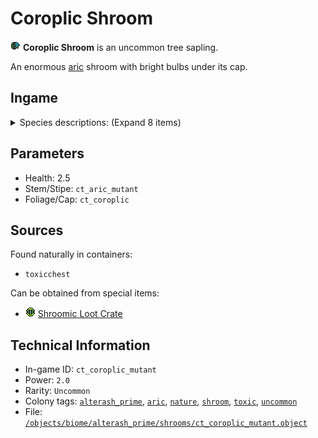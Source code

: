 # Coroplic Shroom

<img src="https://raw.githubusercontent.com/Ceterai/Enternia/main/objects/biome/alterash_prime/shrooms/ct_coroplic_mutant.png" alt="Coroplic Shroom icon" loading="lazy" height=16px width="auto" /> **Coroplic Shroom** is an uncommon tree sapling.

An enormous [aric](https://ceterai.github.io/MyEnternia/Wiki/Tags/Aric) shroom with bright bulbs under its cap.

## Ingame

<details><summary>Species descriptions: (Expand 8 items)</summary>

- Alta: This eco chamber is holding a coroplic sprout, grown from one of coroplic bulbous sporeholders.
- Apex: I can plant this to grow a tree.
- Avian: I can grow a tree by planting this sapling.
- Floran: Floran plant cute sssapling, grow big bad evil tree!
- Glitch: Wonder. Planting this sapling allows me to grow life.
- Human: This sapling will grow into a tree.
- Hylotl: Such wondrous life, springing forth from the tiniest shoot. Sigh.
- Novakid: It'll grow into a big tree if I plant it.

</details>

## Parameters

- Health: 2.5  
- Stem/Stipe: `ct_aric_mutant`
- Foliage/Cap: `ct_coroplic`

## Sources

Found naturally in containers:

- `toxicchest`

Can be obtained from special items:

- <img src="https://raw.githubusercontent.com/Ceterai/Enternia/main/items/active/alta/loot/biome/ct_shroomic_loot.png" alt="Shroomic Loot Crate icon" loading="lazy" height=16px width="auto" /> [Shroomic Loot Crate](https://ceterai.github.io/MyEnternia/Wiki/ShroomicLootCrate)

## Technical Information

- In-game ID: `ct_coroplic_mutant`
- Power: `2.0`
- Rarity: `Uncommon`
- Colony tags: [`alterash_prime`](https://ceterai.github.io/MyEnternia/Wiki/Tags/AlterashPrime), [`aric`](https://ceterai.github.io/MyEnternia/Wiki/Tags/Aric), [`nature`](https://ceterai.github.io/MyEnternia/Wiki/Tags/Nature), [`shroom`](https://ceterai.github.io/MyEnternia/Wiki/Tags/Shroom), [`toxic`](https://ceterai.github.io/MyEnternia/Wiki/Tags/Toxic), [`uncommon`](https://ceterai.github.io/MyEnternia/Wiki/Tags/Uncommon)
- File: [`/objects/biome/alterash_prime/shrooms/ct_coroplic_mutant.object`](https://github.com/Ceterai/Enternia/blob/main/objects/biome/alterash_prime/shrooms/ct_coroplic_mutant.object)
